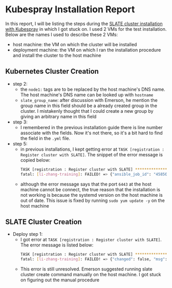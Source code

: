 # Kubespray Installation Report
In this report, I will be listing the steps during the [SLATE cluster installation with Kubespray](https://slateci.io/docs/cluster/install-kubernetes-with-kubespray.html) in which I got stuck on. I used 2 VMs for the test installation. Below are the names I used to describe these 2 VMs: 
- host machine: the VM on which the cluster will be installed
- deployment machine: the VM on which I ran the installation procedure and install the cluster to the host machine




## Kubernetes Cluster Creation
- step 2:
    - the `node1:` tags are to be replaced by the host machine's DNS name. The host machine's DNS name can be looked up with `hostname`
    - `slate_group_name`: after discussion with Emerson, he mention the group name in this field should be a already created group in the cluster. I mistakenly thought that I could create a new group by giving an arbitrary name in this field
- step 3:
    - I remembered in the previous installation guide there is line number associate with the fields. Now it's not there, so it's a bit hard to find the field in the `.yml` file.
- step 5:
    - in previous installations, I kept getting error at `TASK [registration : Register cluster with SLATE]`. The snippet of the error message is copied below:
        ```bash
        TASK [registration : Register cluster with SLATE] ************************************************************************************
        fatal: [li-zhang-training]: FAILED! => {"ansible_job_id": "458509196631.10572", "changed": true, "cmd": "slate cluster create lz-kspray-cluster --group 'lz-kspary-group' --org 'University of Chicago' -y ", "delta": "0:00:00.116869", "end": "2020-11-23 22:51:19.470750", "finished": 1, "msg": "non-zero return code", "rc": 1, "start": "2020-11-23 22:51:19.353881", "stderr": "slate: Exception: Unable to list deployments in the kube-system namespace; this command needs to be run with kubernetes administrator privileges in order to create the correct environment (with limited privileges) for SLATE to use.\nKubernetes error: The connection to the server 128.135.235.190:6443 was refused - did you specify the right host or port?", "stderr_lines": ["slate: Exception: Unable to list deployments in the kube-system namespace; this command needs to be run with kubernetes administrator privileges in order to create the correct environment (with limited privileges) for SLATE to use.", "Kubernetes error: The connection to the server 128.135.235.190:6443 was refused - did you specify the right host or port?"], "stdout": "Checking NRP-controller status...", "stdout_lines": ["Checking NRP-controller status..."]}
        ```
    - although the error message says that the port `6443` at the host machine cannot be connect, the true reason that the installation is not working is because the systemd version on the host machine is out of date. This issue is fixed by running `sudo yum update -y` on the host machine
## SLATE Cluster Creation
- Deploy step 1:
    - I got error at `TASK [registration : Register cluster with SLATE]`. The error message is listed below:
        ```bash
        TASK [registration : Register cluster with SLATE] ****************************************************************************************************************************************************************************
        fatal: [li-zhang-training]: FAILED! => {"changed": false, "msg": "async task did not complete within the requested time - 180s"}
        ```
    - This error is still unresolved. Emerson suggested running slate cluster create command manually on the host machine. I got stuck on figuring out the manual procedure